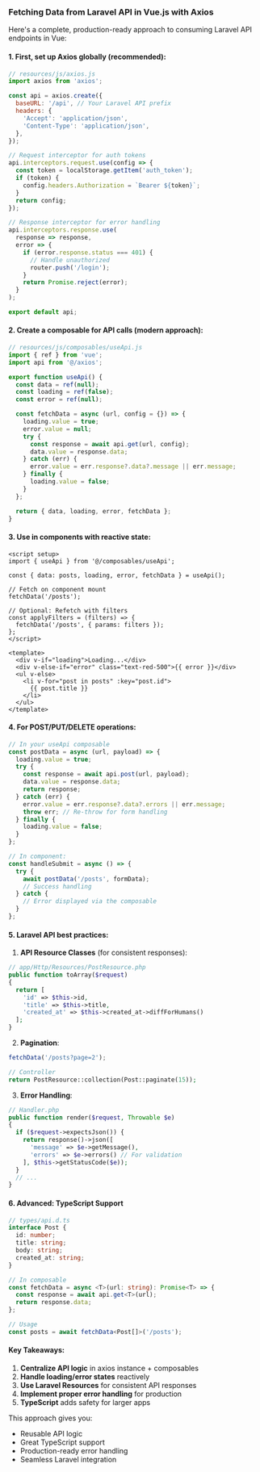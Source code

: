 ### Fetching Data from Laravel API in Vue.js with Axios

Here's a complete, production-ready approach to consuming Laravel API endpoints in Vue:

#### 1. First, set up Axios globally (recommended):

```javascript
// resources/js/axios.js
import axios from 'axios';

const api = axios.create({
  baseURL: '/api', // Your Laravel API prefix
  headers: {
    'Accept': 'application/json',
    'Content-Type': 'application/json',
  },
});

// Request interceptor for auth tokens
api.interceptors.request.use(config => {
  const token = localStorage.getItem('auth_token');
  if (token) {
    config.headers.Authorization = `Bearer ${token}`;
  }
  return config;
});

// Response interceptor for error handling
api.interceptors.response.use(
  response => response,
  error => {
    if (error.response.status === 401) {
      // Handle unauthorized
      router.push('/login');
    }
    return Promise.reject(error);
  }
);

export default api;
```

#### 2. Create a composable for API calls (modern approach):

```javascript
// resources/js/composables/useApi.js
import { ref } from 'vue';
import api from '@/axios';

export function useApi() {
  const data = ref(null);
  const loading = ref(false);
  const error = ref(null);

  const fetchData = async (url, config = {}) => {
    loading.value = true;
    error.value = null;
    try {
      const response = await api.get(url, config);
      data.value = response.data;
    } catch (err) {
      error.value = err.response?.data?.message || err.message;
    } finally {
      loading.value = false;
    }
  };

  return { data, loading, error, fetchData };
}
```

#### 3. Use in components with reactive state:

```vue
<script setup>
import { useApi } from '@/composables/useApi';

const { data: posts, loading, error, fetchData } = useApi();

// Fetch on component mount
fetchData('/posts');

// Optional: Refetch with filters
const applyFilters = (filters) => {
  fetchData('/posts', { params: filters });
};
</script>

<template>
  <div v-if="loading">Loading...</div>
  <div v-else-if="error" class="text-red-500">{{ error }}</div>
  <ul v-else>
    <li v-for="post in posts" :key="post.id">
      {{ post.title }}
    </li>
  </ul>
</template>
```

#### 4. For POST/PUT/DELETE operations:

```javascript
// In your useApi composable
const postData = async (url, payload) => {
  loading.value = true;
  try {
    const response = await api.post(url, payload);
    data.value = response.data;
    return response;
  } catch (err) {
    error.value = err.response?.data?.errors || err.message;
    throw err; // Re-throw for form handling
  } finally {
    loading.value = false;
  }
};

// In component:
const handleSubmit = async () => {
  try {
    await postData('/posts', formData);
    // Success handling
  } catch {
    // Error displayed via the composable
  }
};
```

#### 5. Laravel API best practices:

1. **API Resource Classes** (for consistent responses):
```php
// app/Http/Resources/PostResource.php
public function toArray($request)
{
  return [
    'id' => $this->id,
    'title' => $this->title,
    'created_at' => $this->created_at->diffForHumans()
  ];
}
```

2. **Pagination**:
```javascript
fetchData('/posts?page=2');
```
```php
// Controller
return PostResource::collection(Post::paginate(15));
```

3. **Error Handling**:
```php
// Handler.php
public function render($request, Throwable $e)
{
  if ($request->expectsJson()) {
    return response()->json([
      'message' => $e->getMessage(),
      'errors' => $e->errors() // For validation
    ], $this->getStatusCode($e));
  }
  // ...
}
```

#### 6. Advanced: TypeScript Support

```typescript
// types/api.d.ts
interface Post {
  id: number;
  title: string;
  body: string;
  created_at: string;
}

// In composable
const fetchData = async <T>(url: string): Promise<T> => {
  const response = await api.get<T>(url);
  return response.data;
};

// Usage
const posts = await fetchData<Post[]>('/posts');
```

#### Key Takeaways:

1. **Centralize API logic** in axios instance + composables
2. **Handle loading/error states** reactively
3. **Use Laravel Resources** for consistent API responses
4. **Implement proper error handling** for production
5. **TypeScript** adds safety for larger apps

This approach gives you:
- Reusable API logic
- Great TypeScript support
- Production-ready error handling
- Seamless Laravel integration
